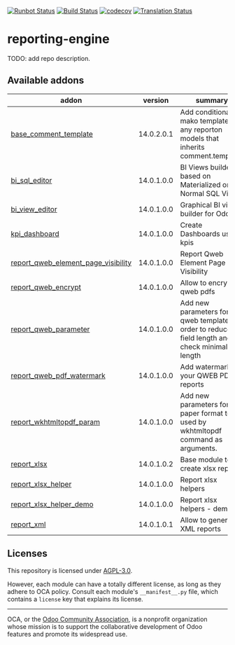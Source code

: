 [![Runbot Status](https://runbot.odoo-community.org/runbot/badge/flat/143/14.0.svg)](https://runbot.odoo-community.org/runbot/repo/github-com-oca-reporting-engine-143)
[![Build Status](https://travis-ci.com/OCA/reporting-engine.svg?branch=14.0)](https://travis-ci.com/OCA/reporting-engine)
[![codecov](https://codecov.io/gh/OCA/reporting-engine/branch/14.0/graph/badge.svg)](https://codecov.io/gh/OCA/reporting-engine)
[![Translation Status](https://translation.odoo-community.org/widgets/reporting-engine-14-0/-/svg-badge.svg)](https://translation.odoo-community.org/engage/reporting-engine-14-0/?utm_source=widget)

<!-- /!\ do not modify above this line -->

# reporting-engine

TODO: add repo description.

<!-- /!\ do not modify below this line -->

<!-- prettier-ignore-start -->

[//]: # (addons)

Available addons
----------------
addon | version | summary
--- | --- | ---
[base_comment_template](base_comment_template/) | 14.0.2.0.1 | Add conditional mako template to any reporton models that inherits comment.template.
[bi_sql_editor](bi_sql_editor/) | 14.0.1.0.0 | BI Views builder, based on Materialized or Normal SQL Views
[bi_view_editor](bi_view_editor/) | 14.0.1.0.0 | Graphical BI views builder for Odoo
[kpi_dashboard](kpi_dashboard/) | 14.0.1.0.0 | Create Dashboards using kpis
[report_qweb_element_page_visibility](report_qweb_element_page_visibility/) | 14.0.1.0.0 | Report Qweb Element Page Visibility
[report_qweb_encrypt](report_qweb_encrypt/) | 14.0.1.0.0 | Allow to encrypt qweb pdfs
[report_qweb_parameter](report_qweb_parameter/) | 14.0.1.0.0 | Add new parameters for qweb templates in order to reduce field length and check minimal length
[report_qweb_pdf_watermark](report_qweb_pdf_watermark/) | 14.0.1.0.0 | Add watermarks to your QWEB PDF reports
[report_wkhtmltopdf_param](report_wkhtmltopdf_param/) | 14.0.1.0.0 | Add new parameters for a paper format to be used by wkhtmltopdf command as arguments.
[report_xlsx](report_xlsx/) | 14.0.1.0.2 | Base module to create xlsx report
[report_xlsx_helper](report_xlsx_helper/) | 14.0.1.0.0 | Report xlsx helpers
[report_xlsx_helper_demo](report_xlsx_helper_demo/) | 14.0.1.0.0 | Report xlsx helpers - demo
[report_xml](report_xml/) | 14.0.1.0.1 | Allow to generate XML reports

[//]: # (end addons)

<!-- prettier-ignore-end -->

## Licenses

This repository is licensed under [AGPL-3.0](LICENSE).

However, each module can have a totally different license, as long as they adhere to OCA
policy. Consult each module's `__manifest__.py` file, which contains a `license` key
that explains its license.

----

OCA, or the [Odoo Community Association](http://odoo-community.org/), is a nonprofit
organization whose mission is to support the collaborative development of Odoo features
and promote its widespread use.
